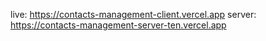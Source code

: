 live: https://contacts-management-client.vercel.app
server: https://contacts-management-server-ten.vercel.app
